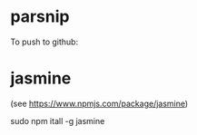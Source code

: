 # parsnip

To push to github:



# jasmine

(see https://www.npmjs.com/package/jasmine)

sudo npm itall -g jasmine